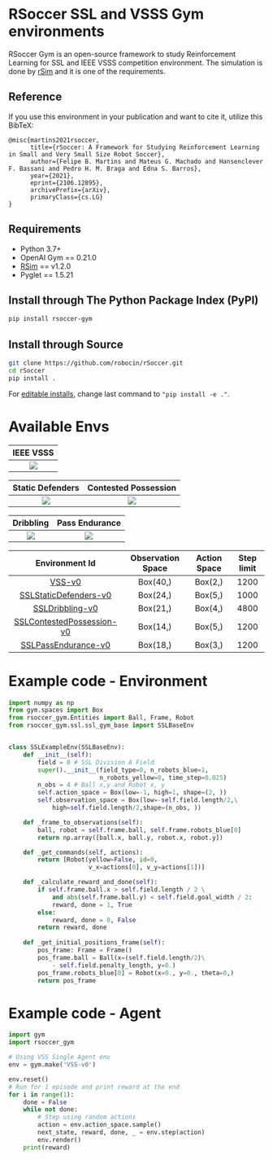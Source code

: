 # RSoccer SSL and VSSS Gym environments

RSoccer Gym is an open-source framework to study Reinforcement Learning for SSL and IEEE VSSS competition environment. The simulation is done by [rSim](https://github.com/robocin/rsim) and it is one of the requirements.

## Reference

If you use this environment in your publication and want to cite it, utilize this BibTeX:

```
@misc{martins2021rsoccer,
      title={rSoccer: A Framework for Studying Reinforcement Learning in Small and Very Small Size Robot Soccer}, 
      author={Felipe B. Martins and Mateus G. Machado and Hansenclever F. Bassani and Pedro H. M. Braga and Edna S. Barros},
      year={2021},
      eprint={2106.12895},
      archivePrefix={arXiv},
      primaryClass={cs.LG}
}
```

## Requirements
- Python 3.7+
- OpenAI Gym == 0.21.0
- [RSim](https://github.com/robocin/rSim) == v1.2.0
- Pyglet == 1.5.21
## Install through The Python Package Index (PyPI)

```bash
pip install rsoccer-gym
```
## Install through Source
```bash
git clone https://github.com/robocin/rSoccer.git
cd rSoccer
pip install .
```
For [editable installs](https://setuptools.pypa.io/en/latest/userguide/development_mode.html), change last command to `"pip install -e ."`.
# Available Envs

IEEE VSSS                  |
:-------------------------:|
![](.github/resources/vss.gif)     |

 Static Defenders          |  Contested Possession     |
:-------------------------:|:-------------------------:|
  ![](.github/resources/static.gif)     |![](.github/resources/contested_possession.gif) |

Dribbling          |  Pass Endurance     |
:-------------------------:|:-------------------------:|
 ![](.github/resources/dribbling.gif)|![](.github/resources/pass_endurance.gif) |
 
|       Environment Id                                                       | Observation Space | Action Space | Step limit |
|:--------------------------------------------------------------------------:|:-----------------:|:------------:|:----------:|
|[VSS-v0](rsoccer_gym/vss/README.md#vss-v0)                                       |      Box(40,)     |    Box(2,)   |    1200    |
|[SSLStaticDefenders-v0](rsoccer_gym/ssl/README.md#sslstaticdefenders-v0)         |      Box(24,)     |    Box(5,)   |    1000    |
|[SSLDribbling-v0](rsoccer_gym/ssl/README.md#ssldribbling-v0)                     |      Box(21,)     |    Box(4,)   |    4800    |
|[SSLContestedPossession-v0](rsoccer_gym/ssl/README.md#sslcontestedpossession-v0) |      Box(14,)     |    Box(5,)   |    1200    |
|[SSLPassEndurance-v0](rsoccer_gym/ssl/README.md#sslpassendurance-v0)             |      Box(18,)     |    Box(3,)   |    1200    |

# Example code - Environment

```python
import numpy as np
from gym.spaces import Box
from rsoccer_gym.Entities import Ball, Frame, Robot
from rsoccer_gym.ssl.ssl_gym_base import SSLBaseEnv


class SSLExampleEnv(SSLBaseEnv):
    def __init__(self):
        field = 0 # SSL Division A Field
        super().__init__(field_type=0, n_robots_blue=1,
                         n_robots_yellow=0, time_step=0.025)
        n_obs = 4 # Ball x,y and Robot x, y
        self.action_space = Box(low=-1, high=1, shape=(2, ))
        self.observation_space = Box(low=-self.field.length/2,\
            high=self.field.length/2,shape=(n_obs, ))

    def _frame_to_observations(self):
        ball, robot = self.frame.ball, self.frame.robots_blue[0]
        return np.array([ball.x, ball.y, robot.x, robot.y])

    def _get_commands(self, actions):
        return [Robot(yellow=False, id=0,
                      v_x=actions[0], v_y=actions[1])]

    def _calculate_reward_and_done(self):
        if self.frame.ball.x > self.field.length / 2 \
            and abs(self.frame.ball.y) < self.field.goal_width / 2:
            reward, done = 1, True
        else:
            reward, done = 0, False
        return reward, done
    
    def _get_initial_positions_frame(self):
        pos_frame: Frame = Frame()
        pos_frame.ball = Ball(x=(self.field.length/2)\
            - self.field.penalty_length, y=0.)
        pos_frame.robots_blue[0] = Robot(x=0., y=0., theta=0,)
        return pos_frame

```

# Example code - Agent

```python
import gym
import rsoccer_gym

# Using VSS Single Agent env
env = gym.make('VSS-v0')

env.reset()
# Run for 1 episode and print reward at the end
for i in range(1):
    done = False
    while not done:
        # Step using random actions
        action = env.action_space.sample()
        next_state, reward, done, _ = env.step(action)
        env.render()
    print(reward)
```
